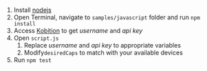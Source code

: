 1. Install [nodejs](https://nodejs.org/)
2. Open Terminal, navigate to `samples/javascript` folder and run `npm install`
3. Access [Kobition](https://kobiton.com) to get *username* and *api key*
4. Open `script.js`
	1. Replace *username* and *api key* to appropriate variables
	2. Modify`desiredCaps` to match with your available devices
5. Run `npm test`

